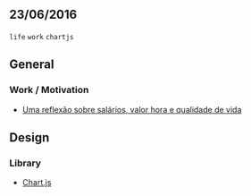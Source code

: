 23/06/2016
----------

`life` `work` `chartjs`

## General

### Work / Motivation

- [Uma reflexão sobre salários, valor hora e qualidade de vida](https://www.felipefialho.com/blog/2015/uma-reflexao-sobre-salarios-valor-hora-e-qualidade-de-vida)

## Design

### Library

- [Chart.js](http://www.chartjs.org/)
